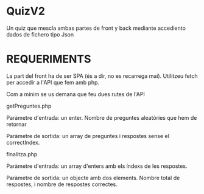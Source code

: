 # QuizV2

Un quiz que mescla ambas partes de front y back mediante accediento dados de fichero tipo Json

# REQUERIMENTS

La part del front ha de ser SPA (és a dir, no es recarrega mai). Utilitzeu fetch per accedir a l'API que fem amb php.

Com a mínim se us demana que feu dues rutes de l'API

getPreguntes.php

Paràmetre d'entrada: un enter. Nombre de preguntes aleatòries que hem de retornar

Paràmetre de sortida: un array de preguntes i respostes sense el correctIndex.


finalitza.php

Paràmetre d'entrada: un array d'enters amb els índexs de les respostes.

Paràmetre de sortida: un objecte amb dos elements. Nombre total de respostes, i nombre de respostes correctes.
